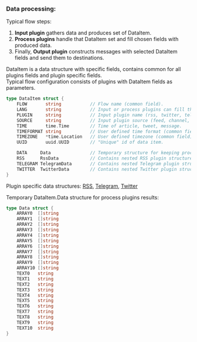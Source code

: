 ### Data processing:

Typical flow steps:

1. **Input plugin** gathers data and produces set of DataItem.
2. **Process plugins** handle that DataItem set and fill chosen fields with produced data.
3. Finally, **Output plugin** constructs messages with selected DataItem fields and send them to destinations. 


DataItem is a data structure with specific fields, contains common for all plugins fields and plugin specific fields.  
Typical flow configuration consists of plugins with DataItem fields as parameters.

```go
type DataItem struct {
	FLOW       string           // Flow name (common field).
	LANG       string           // Input or process plugins can fill this field.
	PLUGIN     string           // Input plugin name (rss, twitter, telegram etc.).
	SOURCE     string           // Input plugin source (feed, channel, chat etc.).
	TIME       time.Time        // Time of article, tweet, message.
	TIMEFORMAT string           // User defined time format (common field).
	TIMEZONE   *time.Location   // User defined timezone (common field).
	UUID       uuid.UUID        // "Unique" id of data item.

	DATA     Data               // Temporary structure for keeping process plugins results.
	RSS      RssData            // Contains nested RSS plugin structure.
	TELEGRAM TelegramData       // Contains nested Telegram plugin structure.
	TWITTER  TwitterData        // Contains nested Twitter plugin structure.
}
```

Plugin specific data structures: [RSS](https://github.com/livelace/gosquito/blob/master/docs/plugins/input/rss.md), [Telegram](https://github.com/livelace/gosquito/blob/master/docs/plugins/input/telegram.md), [Twitter](https://github.com/livelace/gosquito/blob/master/docs/plugins/input/twitter.md)

Temporary DataItem.Data structure for process plugins results:
```go
type Data struct {
	ARRAY0  []string
	ARRAY1  []string
	ARRAY2  []string
	ARRAY3  []string
	ARRAY4  []string
	ARRAY5  []string
	ARRAY6  []string
	ARRAY7  []string
	ARRAY8  []string
	ARRAY9  []string
	ARRAY10 []string
	TEXT0   string
	TEXT1   string
	TEXT2   string
	TEXT3   string
	TEXT4   string
	TEXT5   string
	TEXT6   string
	TEXT7   string
	TEXT8   string
	TEXT9   string
	TEXT10  string
}
```

